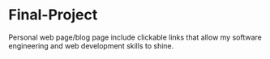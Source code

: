 # Final-Project
Personal web page/blog page include clickable links that allow my software engineering and web development skills to shine.
